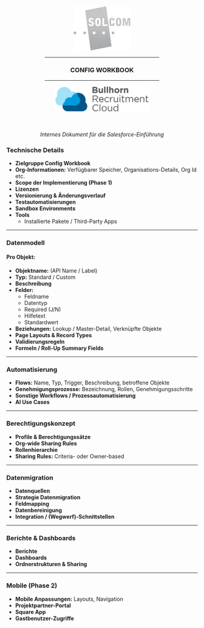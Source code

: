 <div align="center">

  <!-- Logo oben -->
  <img src="https://raw.githubusercontent.com/TheSalesforceOne/Salesforce-Config-Workbook/refs/heads/main/SOLCOM_Logo-1c_rgb_transp.webp" width="150">

  <!-- Trennlinie -->
  <hr width="60%">
  
  <!-- Hauptüberschrift -->
  <h3>CONFIG WORKBOOK</h3>

  <!-- Trennlinie -->
  <hr width="60%">

  <!-- Hauptbild -->
  <img src="https://github.com/TheSalesforceOne/Salesforce-Config-Workbook/blob/main/7cb53344-385a-46d2-bbd4-c1799bac65eb.png?raw=true" width="250">

  <!-- Leerzeile -->
<p>&nbsp;</p>

  <!-- Untertitel -->
  <p><em>Internes Dokument für die Salesforce-Einführung</em></p>

</div>

### Technische Details

- **Zielgruppe Config Workbook**
- **Org-Informationen:** Verfügbarer Speicher, Organisations-Details, Org Id etc.
- **Scope der Implementierung (Phase 1)**
- **Lizenzen**
- **Versionierung & Änderungsverlauf**
- **Testautomatisierungen**
- **Sandbox Environments**
- **Tools**
  - Installierte Pakete / Third-Party Apps

---

### Datenmodell

#### Pro Objekt:

- **Objektname:** (API Name / Label)  
- **Typ:** Standard / Custom  
- **Beschreibung**  
- **Felder:**  
  - Feldname  
  - Datentyp  
  - Required (J/N)  
  - Hilfetext  
  - Standardwert  
- **Beziehungen:** Lookup / Master-Detail, Verknüpfte Objekte  
- **Page Layouts & Record Types**  
- **Validierungsregeln**  
- **Formeln / Roll-Up Summary Fields**

---

### Automatisierung

- **Flows:** Name, Typ, Trigger, Beschreibung, betroffene Objekte  
- **Genehmigungsprozesse:** Bezeichnung, Rollen, Genehmigungsschritte  
- **Sonstige Workflows / Prozessautomatisierung**  
- **AI Use Cases**

---

### Berechtigungskonzept

- **Profile & Berechtigungssätze**  
- **Org-wide Sharing Rules**  
- **Rollenhierarchie**  
- **Sharing Rules:** Criteria- oder Owner-based  

---

### Datenmigration

- **Datenquellen**  
- **Strategie Datenmigration**  
- **Feldmapping**  
- **Datenbereinigung**  
- **Integration / (Wegwerf)-Schnittstellen**

---

### Berichte & Dashboards

- **Berichte**  
- **Dashboards**  
- **Ordnerstrukturen & Sharing**

---

### Mobile (Phase 2)

- **Mobile Anpassungen:** Layouts, Navigation  
- **Projektpartner-Portal**  
- **Square App**  
- **Gastbenutzer-Zugriffe**
